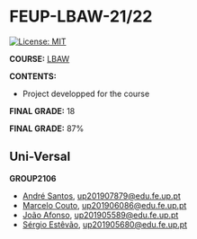 # FEUP-LBAW-21/22
[![License: MIT](https://img.shields.io/badge/License-MIT-yellow.svg)](https://opensource.org/licenses/MIT)

**COURSE:** [LBAW](https://sigarra.up.pt/feup/pt/ucurr_geral.ficha_uc_view?pv_ocorrencia_id=484433)

**CONTENTS:** 
- Project developped for the course

**FINAL GRADE:** 18

**FINAL GRADE:** 87%


## Uni-Versal

**GROUP2106**

* [André Santos](https://github.com/andrelds11), up201907879@edu.fe.up.pt
* [Marcelo Couto](https://github.com/marhcouto), up201906086@edu.fe.up.pt
* [João Afonso](https://github.com/JoaoMIEIC), up201905589@edu.fe.up.pt
* [Sérgio Estêvão](https://github.com/SergioEstevao11), up201905680@edu.fe.up.pt
